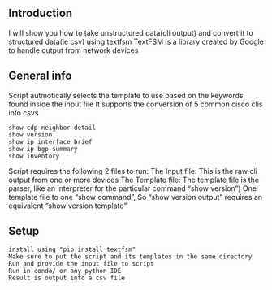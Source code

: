## Introduction

I will show you how to take unstructured data(cli output) and convert it to structured data(ie csv) using textfsm
TextFSM is a library created by Google to handle output from network devices

## General info

Script autmotically selects the template to use based on the keywords found inside the input file
It supports the conversion of 5 common cisco clis into csvs

```
show cdp neighbor detail
show version
show ip interface brief
show ip bgp summary
show inventory
```

Script requires the following 2 files to run:
The Input file:
This is the raw cli output from one or more devices 
The Template file:
The template file is the parser, like an interpreter for the particular command “show version”)
One template file to one “show command”, 
So “show version output” requires an equivalent “show version template”

## Setup
```
install using "pip install textfsm"
Make sure to put the script and its templates in the same directory
Run and provide the input file to script
Run in conda/ or any python IDE
Result is output into a csv file
```


